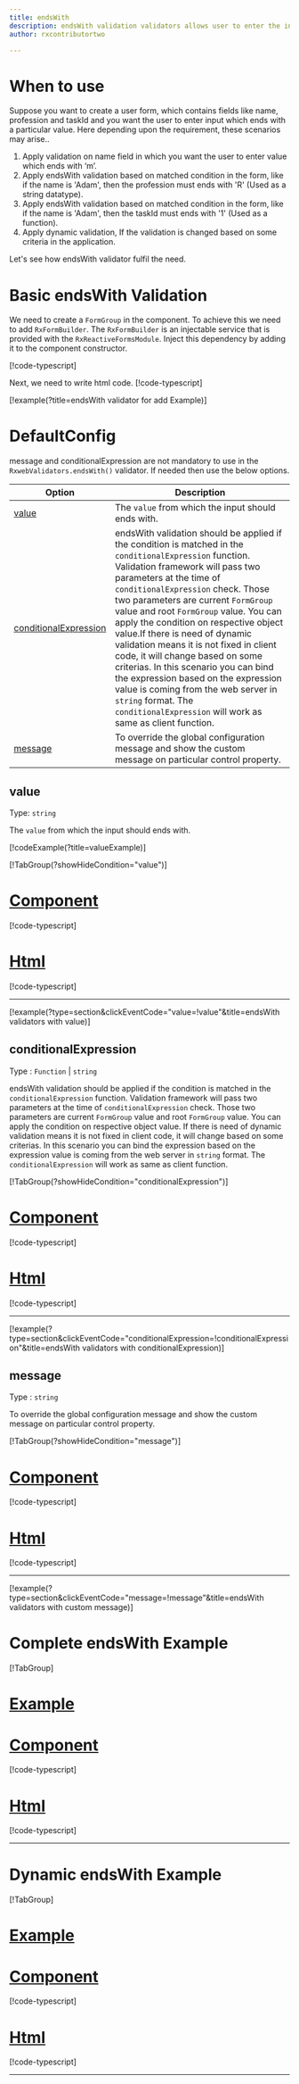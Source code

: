 ```yaml
---
title: endsWith
description: endsWith validation validators allows user to enter the input which ends with perticular value
author: rxcontributortwo

---
```

# When to use
Suppose you want to create a user form, which contains fields like name, profession and taskId and you want the user to enter input which ends with a particular value. Here depending upon the requirement, these scenarios may arise..
1. Apply validation on name field in which you want the user to enter value which ends with ‘m’.
2. Apply endsWith validation based on matched condition in the form, like if the name is 'Adam', then the profession must ends with 'R' (Used as a string datatype).
3. Apply endsWith validation based on matched condition in the form, like if the name is 'Adam', then the taskId must ends with '1' (Used as a function).
4. Apply dynamic validation, If the validation is changed based on some criteria in the application.

Let's see how endsWith validator fulfil the need.

# Basic endsWith Validation

We need to create a `FormGroup` in the component. To achieve this we need to add `RxFormBuilder`. The `RxFormBuilder` is an injectable service that is provided with the `RxReactiveFormsModule`. Inject this dependency by adding it to the component constructor.

[!code-typescript[](\assets\examples\reactive-form-validators\validators\endsWith\add\ends-with-add.component.ts?type=section)]

Next, we need to write html code.
[!code-typescript[](\assets\examples\reactive-form-validators\validators\endsWith\add\ends-with-add.component.html?type=section)]

[!example(?title=endsWith validator for add Example)]
<app-endsWith-add-validator></app-endsWith-add-validator>

# DefaultConfig
message and conditionalExpression are not mandatory to use in the `RxwebValidators.endsWith()` validator. If needed then use the below options.

|Option | Description |
|--- | ---- |
|[value](#value) | The `value` from which the input should ends with. |
|[conditionalExpression](#conditionalExpression) | endsWith validation should be applied if the condition is matched in the `conditionalExpression` function. Validation framework will pass two parameters at the time of `conditionalExpression` check. Those two parameters are current `FormGroup` value and root `FormGroup` value. You can apply the condition on respective object value.If there is need of dynamic validation means it is not fixed in client code, it will change based on some criterias. In this scenario you can bind the expression based on the expression value is coming from the web server in `string` format. The `conditionalExpression` will work as same as client function. |
|[message](#message) | To override the global configuration message and show the custom message on particular control property. |

## value
Type: `string`

The `value` from which the input should ends with.

[!codeExample(?title=valueExample)]

[!TabGroup(?showHideCondition="value")]
# [Component](#tab\allowWhiteSpaceComponent)
[!code-typescript[](\assets\examples\reactive-form-validators\validators\endsWith\value\ends-with-value.component.ts)]
# [Html](#tab\allowWhiteSpaceHtml)
[!code-typescript[](\assets\examples\reactive-form-validators\validators\endsWith\value\ends-with-value.component.html)]
***

[!example(?type=section&clickEventCode="value=!value"&title=endsWith validators with value)]
<app-endsWith-value-validator></app-endsWith-value-validator>

## conditionalExpression 
Type :  `Function`  |  `string` 

endsWith validation should be applied if the condition is matched in the `conditionalExpression` function. Validation framework will pass two parameters at the time of `conditionalExpression` check. Those two parameters are current `FormGroup` value and root `FormGroup` value. You can apply the condition on respective object value.
If there is need of dynamic validation means it is not fixed in client code, it will change based on some criterias. In this scenario you can bind the expression based on the expression value is coming from the web server in `string` format. The `conditionalExpression` will work as same as client function.

[!TabGroup(?showHideCondition="conditionalExpression")]
# [Component](#tab\conditionalExpressionComponent)
[!code-typescript[](\assets\examples\reactive-form-validators\validators\endsWith\conditionalExpression\ends-with-conditional-expressions.component.ts)]
# [Html](#tab\conditionalExpressionHtml)
[!code-typescript[](\assets\examples\reactive-form-validators\validators\endsWith\conditionalExpression\ends-with-conditional-expressions.component.html)]
***

[!example(?type=section&clickEventCode="conditionalExpression=!conditionalExpression"&title=endsWith validators with conditionalExpression)]
<app-endsWith-conditionalExpression-validator></app-endsWith-conditionalExpression-validator>

## message 
Type :  `string` 

To override the global configuration message and show the custom message on particular control property.

[!TabGroup(?showHideCondition="message")]
# [Component](#tab\messageComponent)
[!code-typescript[](\assets\examples\reactive-form-validators\validators\endsWith\message\ends-with-message.component.ts)]
# [Html](#tab\messageHtml)
[!code-typescript[](\assets\examples\reactive-form-validators\validators\endsWith\message\ends-with-message.component.html)]
***

[!example(?type=section&clickEventCode="message=!message"&title=endsWith validators with custom message)]
<app-endsWith-message-validator></app-endsWith-message-validator>

# Complete endsWith Example
[!TabGroup]
# [Example](#tab\completeexample)
<app-endsWith-complete-validator></app-endsWith-complete-validator>
# [Component](#tab\completecomponent)
[!code-typescript[](\assets\examples\reactive-form-validators\validators\endsWith\complete\ends-with-complete.component.ts)]
# [Html](#tab\completehtml)
[!code-typescript[](\assets\examples\reactive-form-validators\validators\endsWith\complete\ends-with-complete.component.html)]
***

# Dynamic endsWith Example
[!TabGroup]
# [Example](#tab\dynamicexample)
<app-endsWith-dynamic-validator></app-endsWith-dynamic-validator>
# [Component](#tab\dynamiccomponent)
[!code-typescript[](\assets\examples\reactive-form-validators\validators\endsWith\dynamic\ends-with-dynamic.component.ts)]
# [Html](#tab\dynamichtml)
[!code-typescript[](\assets\examples\reactive-form-validators\validators\endsWith\dynamic\ends-with-dynamic.component.html)]
***
